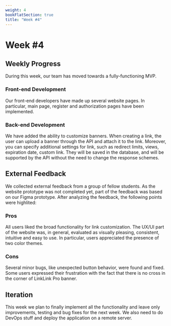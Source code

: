 ```yaml
---
weight: 4
bookFlatSection: true
title: "Week #4"
---
```


# **Week #4**

## **Weekly Progress**

During this week, our team has moved towards a fully-functioning MVP.

### Front-end Development

Our front-end developers have made up several website pages. In particular, main page, register and authorization pages have been implemented.

### Back-end Development
We have added the ability to customize banners. When creating a link, the user can upload a banner through the API and attach it to the link.
Moreover, you can specify additional settings for link, such as redirect limits, views, expiration date, custom link. They will be saved in the database, and will be supported by the API without the need to change the response schemes.

## **External Feedback**

We collected external feedback from a group of fellow students. As the website prototype was not completed yet, part of the feedback was based on our Figma prototype. After analyzing the feedback, the following points were highlited:

### Pros

All users liked the broad functionality for link customization. The UX/UI part of the website was, in general, evaluated as visually pleasing, consistent, intuitive and easy to use. In particular, users appreciated the presence of two color themes.

### Cons

Several minor bugs, like unexpected button behavior, were found and fixed. Some users expressed their frustration with the fact that there is no cross in the corner of LinkLink Pro banner.

## **Iteration**    
This week we plan to finally implement all the functionality and leave only improvements, testing and bug fixes for the next week. We also need to do DevOps stuff and deploy the application on a remote server.
